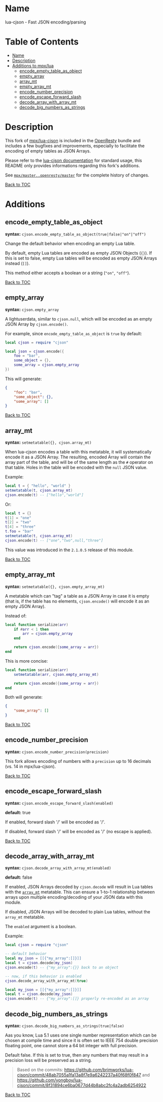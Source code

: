 Name
====

lua-cjson - Fast JSON encoding/parsing

Table of Contents
=================

* [Name](#name)
* [Description](#description)
* [Additions to mpx/lua](#additions)
    * [encode_empty_table_as_object](#encode_empty_table_as_object)
    * [empty_array](#empty_array)
    * [array_mt](#array_mt)
    * [empty_array_mt](#empty_array_mt)
    * [encode_number_precision](#encode_number_precision)
    * [encode_escape_forward_slash](#encode_escape_forward_slash)
    * [decode_array_with_array_mt](#decode_array_with_array_mt)
    * [decode_big_numbers_as_strings](#decode_big_numbers_as_strings)

Description
===========

This fork of [mpx/lua-cjson](https://github.com/mpx/lua-cjson) is included in
the [OpenResty](https://openresty.org/) bundle and includes a few bugfixes and
improvements, especially to facilitate the encoding of empty tables as JSON Arrays.

Please refer to the [lua-cjson documentation](http://www.kyne.com.au/~mark/software/lua-cjson.php)
for standard usage, this README only provides informations regarding this fork's additions.

See [`mpx/master..openresty/master`](https://github.com/mpx/lua-cjson/compare/master...openresty:master)
for the complete history of changes.

[Back to TOC](#table-of-contents)

Additions
=========

encode_empty_table_as_object
----------------------------
**syntax:** `cjson.encode_empty_table_as_object(true|false|"on"|"off")`

Change the default behavior when encoding an empty Lua table.

By default, empty Lua tables are encoded as empty JSON Objects (`{}`). If this is set to false,
empty Lua tables will be encoded as empty JSON Arrays instead (`[]`).

This method either accepts a boolean or a string (`"on"`, `"off"`).

[Back to TOC](#table-of-contents)

empty_array
-----------
**syntax:** `cjson.empty_array`

A lightuserdata, similar to `cjson.null`, which will be encoded as an empty JSON Array by
`cjson.encode()`.

For example, since `encode_empty_table_as_object` is `true` by default:

```lua
local cjson = require "cjson"

local json = cjson.encode({
    foo = "bar",
    some_object = {},
    some_array = cjson.empty_array
})
```

This will generate:

```json
{
    "foo": "bar",
    "some_object": {},
    "some_array": []
}
```

[Back to TOC](#table-of-contents)

array_mt
--------
**syntax:** `setmetatable({}, cjson.array_mt)`

When lua-cjson encodes a table with this metatable, it will systematically
encode it as a JSON Array. The resulting, encoded Array will contain the array
part of the table, and will be of the same length as the `#` operator on that
table. Holes in the table will be encoded with the `null` JSON value.

Example:

```lua
local t = { "hello", "world" }
setmetatable(t, cjson.array_mt)
cjson.encode(t) -- ["hello","world"]
```

Or:

```lua
local t = {}
t[1] = "one"
t[2] = "two"
t[4] = "three"
t.foo = "bar"
setmetatable(t, cjson.array_mt)
cjson.encode(t) -- ["one","two",null,"three"]
```

This value was introduced in the `2.1.0.5` release of this module.

[Back to TOC](#table-of-contents)

empty_array_mt
--------------
**syntax:** `setmetatable({}, cjson.empty_array_mt)`

A metatable which can "tag" a table as a JSON Array in case it is empty (that is, if the
table has no elements, `cjson.encode()` will encode it as an empty JSON Array).

Instead of:

```lua
local function serialize(arr)
    if #arr < 1 then
        arr = cjson.empty_array
    end

    return cjson.encode({some_array = arr})
end
```

This is more concise:

```lua
local function serialize(arr)
    setmetatable(arr, cjson.empty_array_mt)

    return cjson.encode({some_array = arr})
end
```

Both will generate:

```json
{
    "some_array": []
}
```

[Back to TOC](#table-of-contents)

encode_number_precision
-----------------------
**syntax:** `cjson.encode_number_precision(precision)`

This fork allows encoding of numbers with a `precision` up to 16 decimals (vs. 14 in mpx/lua-cjson).

[Back to TOC](#table-of-contents)

encode_escape_forward_slash
---------------------------
**syntax:** `cjson.encode_escape_forward_slash(enabled)`

**default:** true

If enabled, forward slash '/' will be encoded as '\/'.

If disabled, forward slash '/' will be encoded as '/' (no escape is applied).

[Back to TOC](#table-of-contents)

decode_array_with_array_mt
--------------------------
**syntax:** `cjson.decode_array_with_array_mt(enabled)`

**default:** false

If enabled, JSON Arrays decoded by `cjson.decode` will result in Lua
tables with the [`array_mt`](#array_mt) metatable. This can ensure a 1-to-1
relationship between arrays upon multiple encoding/decoding of your
JSON data with this module.

If disabled, JSON Arrays will be decoded to plain Lua tables, without
the `array_mt` metatable.

The `enabled` argument is a boolean.

Example:

```lua
local cjson = require "cjson"

-- default behavior
local my_json = [[{"my_array":[]}]]
local t = cjson.decode(my_json)
cjson.encode(t) -- {"my_array":{}} back to an object

-- now, if this behavior is enabled
cjson.decode_array_with_array_mt(true)

local my_json = [[{"my_array":[]}]]
local t = cjson.decode(my_json)
cjson.encode(t) -- {"my_array":[]} properly re-encoded as an array
```

decode_big_numbers_as_strings
-----------------------
**syntax:** `cjson.decode_big_numbers_as_strings(true|false)`

Aas you know, Lua 5.1 uses one single number representation which can be chosen at compile time and since it is often set to IEEE 754 double precision floating point, one cannot store a 64 bit integer with full precision.

Default false. If this is set to true, then any numbers that may result in a precision loss will be preserved as a string.

> Based on the commits: https://github.com/brimworks/lua-cjson/commit/48ab7055a1fa13a8f7e9a6242237a40f68f0f847
> and https://github.com/yongboy/lua-cjson/commit/8f31894ce6ba0677d44b8abc2fc4a2adb6254922

[Back to TOC](#table-of-contents)
